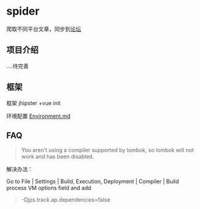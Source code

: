 # spider

爬取不同平台文章，同步到[论坛](https://codingstyle.cn)

## 项目介绍

....待完善

## 框架

框架 jhipster +vue init

环境配置 [Environment.md](Environment.md)

## FAQ

> You aren't using a compiler supported by lombok, so lombok will not work and has been disabled.

解决办法：

Go to File | Settings | Build, Execution, Deployment | Compiler | Build process VM options field and add

> -Djps.track.ap.dependencies=false
